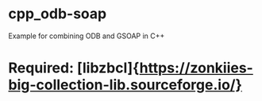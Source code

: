 # cpp_odb-soap
Example for combining ODB and GSOAP in C++ 

# Required: [libzbcl]{https://zonkiies-big-collection-lib.sourceforge.io/}
